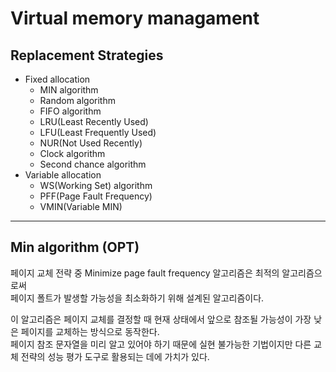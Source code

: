 # Virtual memory managament

## Replacement Strategies

- Fixed allocation
  - MIN algorithm
  - Random algorithm
  - FIFO algorithm
  - LRU(Least Recently Used)
  - LFU(Least Frequently Used)
  - NUR(Not Used Recently)
  - Clock algorithm
  - Second chance algorithm
- Variable allocation
  - WS(Working Set) algorithm
  - PFF(Page Fault Frequency)
  - VMIN(Variable MIN)
 
---

## Min algorithm (OPT)

페이지 교체 전략 중 Minimize page fault frequency 알고리즘은 최적의 알고리즘으로써  
페이지 폴트가 발생할 가능성을 최소화하기 위해 설계된 알고리즘이다.  

이 알고리즘은 페이지 교체를 결정할 때 현재 상태에서 앞으로 참조될 가능성이 가장 낮은 페이지를 교체하는 방식으로 동작한다.  
페이지 참조 문자열을 미리 알고 있어야 하기 때문에 실현 불가능한 기법이지만 다른 교체 전략의 성능 평가 도구로 활용되는 데에 가치가 있다.
